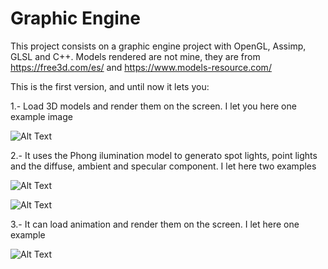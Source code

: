 # Graphic Engine

This project consists on a graphic engine project with OpenGL, Assimp, GLSL and C++. Models rendered are not mine, they are from https://free3d.com/es/ and https://www.models-resource.com/

This is the first version, and until now it lets you:

1.- Load 3D models and render them on the screen. I let you here one example image

![Alt Text](https://raw.githubusercontent.com/JorgeURJC/GraphicEngine/master/GameEngine/Results/aoi.PNG)

2.- It uses the Phong ilumination model to generato spot lights, point lights and the diffuse, ambient and specular component. I let here two examples

![Alt Text](https://raw.githubusercontent.com/JorgeURJC/GraphicEngine/master/GameEngine/Results/multiplePointLights.PNG)

![Alt Text](https://raw.githubusercontent.com/JorgeURJC/GraphicEngine/master/GameEngine/Results/spotLight.PNG)

3.- It can load animation and render them on the screen. I let here one example

![Alt Text](https://raw.githubusercontent.com/JorgeURJC/GraphicEngine/master/GameEngine/Results/animation.gif)
